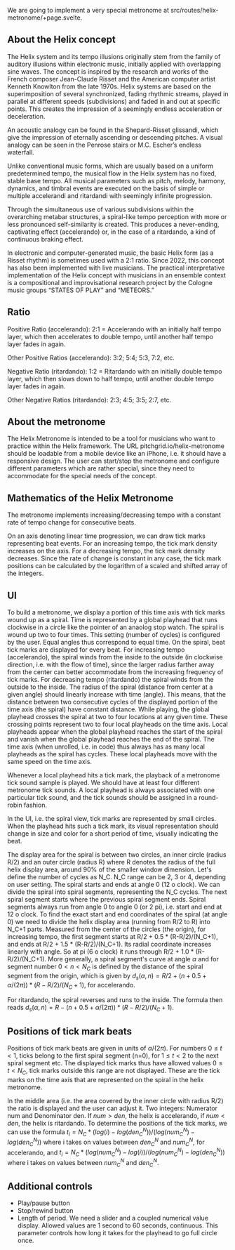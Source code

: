 We are going to implement a very special metronome at src/routes/helix-metronome/+page.svelte. 

## About the Helix concept

The Helix system and its tempo illusions originally stem from the family of auditory illusions within electronic music, initially applied with overlapping sine waves. The concept is inspired by the research and works of the French composer Jean-Claude Risset and the American computer artist Kenneth Knowlton from the late 1970s. Helix systems are based on the superimposition of several synchronized, fading rhythmic streams, played in parallel at different speeds (subdivisions) and faded in and out at specific points. This creates the impression of a seemingly endless acceleration or deceleration.

An acoustic analogy can be found in the Shepard-Risset glissandi, which give the impression of eternally ascending or descending pitches. A visual analogy can be seen in the Penrose stairs or M.C. Escher’s endless waterfall.

Unlike conventional music forms, which are usually based on a uniform predetermined tempo, the musical flow in the Helix system has no fixed, stable base tempo. All musical parameters such as pitch, melody, harmony, dynamics, and timbral events are executed on the basis of simple or multiple accelerandi and ritardandi with seemingly infinite progression.

Through the simultaneous use of various subdivisions within the overarching metabar structures, a spiral-like tempo perception with more or less pronounced self-similarity is created. This produces a never-ending, captivating effect (accelerando) or, in the case of a ritardando, a kind of continuous braking effect.

In electronic and computer-generated music, the basic Helix form (as a Risset rhythm) is sometimes used with a 2:1 ratio. Since 2022, this concept has also been implemented with live musicians. The practical interpretative implementation of the Helix concept with musicians in an ensemble context is a compositional and improvisational research project by the Cologne music groups “STATES OF PLAY” and “METEORS.”

## Ratio

Positive Ratio (accelerando): 2:1 = Accelerando with an initially half tempo layer, which then accelerates to double tempo, until another half tempo layer fades in again.

Other Positive Ratios (accelerando): 3:2; 5:4; 5:3, 7:2, etc.


Negative Ratio (ritardando): 1:2 = Ritardando with an initially double tempo layer, which then slows down to half tempo, until another double tempo layer fades in again.

Other Negative Ratios (ritardando): 2:3; 4:5; 3:5; 2:7, etc.


## About the metronome

The Helix Metronome is intended to be a tool for musicians who want to practice within the Helix framework. The URL pitchgrid.io/helix-metronome should be loadable from a mobile device like an iPhone, i.e. it should have a responsive design. The user can start/stop the metronome and configure different parameters which are rather special, since they need to accommodate for the special needs of the concept. 

## Mathematics of the Helix Metronome

The metronome implements increasing/decreasing tempo with a constant rate of tempo change for consecutive beats.

On an axis denoting linear time progression, we can draw tick marks representing beat events. For an increasing tempo, the tick mark density increases on the axis. For a decreasing tempo, the tick mark density decreases. Since the rate of change is constant in any case,  the tick mark positions can be calculated by the logarithm of a scaled and shifted array of the integers.  

## UI

To build a metronome, we display a portion of this time axis with tick marks wound up as a spiral. Time is represented by a global playhead that runs clockwise in a circle like the pointer of an anaolog stop watch. The spiral is wound up two to four times. This setting (number of cycles) is configured by the user. Equal angles thus correspond to equal time. On the spiral, beat tick marks are displayed for every beat. For increasing tempo (accelerando), the spiral winds from the inside to the outside (in clockwise direction, i.e. with the flow of time), since the larger radius farther away from the center can better accommodate from the increasing frequency of tick marks. For decreasing tempo (ritardando) the spiral winds from the outside to the inside. The radius of the spiral (distance from center at a given angle) should linearly increase with time (angle). This means, that the distance between two consecutive cycles of the displayed portion of the time axis (the spiral) have constant distance. While playing, the global playhead crosses the spiral at two to four locations at any given time. These crossing points represent two to four local playheads on the time axis. Local playheads appear when the global playhead reaches the start of the spiral and vanish when the global playhead reaches the end of the spiral. The time axis (when unrolled, i.e. in code) thus always has as many local playheads as the spiral has cycles. These local playheads move with the same speed on the time axis. 

Whenever a local playhead hits a tick mark, the playback of a metronome tick sound sample is played. We should have at least four different metronome tick sounds. A local playhead is always associated with one particular tick sound, and the tick sounds should be assigned in a round-robin fashion.

In the UI, i.e. the spiral view, tick marks are represented by small circles. When the playhead hits such a tick mark, its visual representation should change in size and color for a short period of time, visually indicating the beat.

The display area for the spiral is between two circles, an inner circle (radius R/2) and an outer circle (radius R) where R denotes the radius of the full helix display area, around 90% of the smaller window dimension. Let's define the number of cycles as N_C. N_C range can be 2, 3 or 4, depending on user setting. The spiral starts and ends at angle 0 (12 o clock). We can divide the spiral into spiral segments, representing the N_C cycles. The next spiral segment starts where the previous spiral segment ends. Spiral segments always run from angle 0 to angle 0 (or 2 pi), i.e. start and end at 12 o clock. To find the exact start and end coordinates of the spiral (at angle 0) we need to divide the helix display area (running from R/2 to R) into N_C+1 parts. Measured from the center of the circles (the origin), for increasing tempo, the first segment starts at R/2 + 0.5 * (R-R/2)/(N_C+1), and ends at R/2 + 1.5 * (R-R/2)/(N_C+1). Its radial coordinate increases linearly with angle. So at pi (6 o clock) it runs through    R/2 + 1.0 * (R-R/2)/(N_C+1). More generally, a spiral segment's curve at angle $\alpha$ and for segment number $0 < n < N_C$ is defined by the distance of the spiral segment from the origin, which is given by $d_s(\alpha, n)=R/2+(n + 0.5 + \alpha/(2 \pi))*(R-R/2)/(N_C+1)$, for accelerando. 

For ritardando, the spiral reverses and runs to the inside. The formula then reads $d_s(\alpha, n)=R - (n + 0.5 + \alpha/(2 \pi))*(R-R/2)/(N_C+1)$.

## Positions of tick mark beats

Positions of tick mark beats are given in units of $\alpha/(2 \pi)$. For numbers $0 \leq t < 1$, ticks belong to the first spiral segment (n=0), for $1 \leq t < 2$ to the next spiral segment etc. The displayed tick marks thus have allowed values $0 \leq t < N_C$, tick marks outside this range are not displayed. These are the tick marks on the time axis that are represented on the spiral in the helix metronome.

In the middle area (i.e. the area covered by the inner circle with radius R/2) the ratio is displayed and the user can adjust it. Two integers: Numerator num and Denominator den. If $num>den$, the helix is accelerando, if $num<den$, the helix is ritardando. To determine the positions of the tick marks, we can use the formula $t_i = N_C * (log(i)-log(den^N_C))/(log(num^N_C)-log(den^N_C))$ where i takes on values between $den^N_C$ and $num^N_C$, for accelerando, and $t_i = N_C * (log(num^N_C)-log(i))/(log(num^N_C)-log(den^N_C))$ where i takes on values between $num^N_C$ and $den^N_C$. 

## Additional controls

- Play/pause button
- Stop/rewind button 
- Length of period. We need a slider and a coupled numerical value display. Allowed values are 1 second to 60 seconds, continuous. This parameter controls how long it takes for the playhead to go full circle once.



